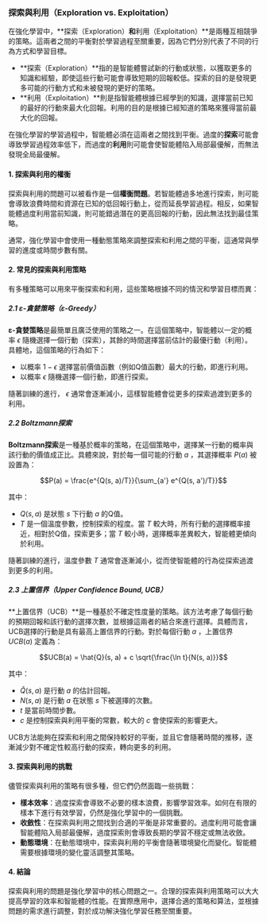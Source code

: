 ### 探索與利用（Exploration vs. Exploitation）

在強化學習中，**探索（Exploration）**和**利用（Exploitation）**是兩種互相競爭的策略。這兩者之間的平衡對於學習過程至關重要，因為它們分別代表了不同的行為方式和學習目標。

- **探索（Exploration）**指的是智能體嘗試新的行動或狀態，以獲取更多的知識和經驗，即使這些行動可能會導致短期的回報較低。探索的目的是發現更多可能的行動方式和未被發現的更好的策略。
- **利用（Exploitation）**則是指智能體根據已經學到的知識，選擇當前已知的最好的行動來最大化回報。利用的目的是根據已經知道的策略來獲得當前最大化的回報。

在強化學習的學習過程中，智能體必須在這兩者之間找到平衡。過度的**探索**可能會導致學習過程效率低下，而過度的**利用**則可能會使智能體陷入局部最優解，而無法發現全局最優解。

#### 1. 探索與利用的權衡

探索與利用的問題可以被看作是一個**權衡問題**。若智能體過多地進行探索，則可能會導致浪費時間和資源在已知的低回報行動上，從而延長學習過程。相反，如果智能體過度利用當前知識，則可能錯過潛在的更高回報的行動，因此無法找到最佳策略。

通常，強化學習中會使用一種動態策略來調整探索和利用之間的平衡，這通常與學習的進度或時間步數有關。

#### 2. 常見的探索與利用策略

有多種策略可以用來平衡探索和利用，這些策略根據不同的情況和學習目標而異：

##### 2.1 ε-貪婪策略（ε-Greedy）

**ε-貪婪策略**是最簡單且廣泛使用的策略之一。在這個策略中，智能體以一定的概率  $`\epsilon`$  隨機選擇一個行動（探索），其餘的時間選擇當前估計的最優行動（利用）。具體地，這個策略的行為如下：

- 以概率  $`1 - \epsilon`$  選擇當前價值函數（例如Q值函數）最大的行動，即進行利用。
- 以概率  $`\epsilon`$  隨機選擇一個行動，即進行探索。

隨著訓練的進行， $`\epsilon`$  通常會逐漸減小，這樣智能體會從更多的探索過渡到更多的利用。

##### 2.2 Boltzmann探索

**Boltzmann探索**是一種基於概率的策略，在這個策略中，選擇某一行動的概率與該行動的價值成正比。具體來說，對於每一個可能的行動  $`a`$ ，其選擇概率  $`P(a)`$  被設置為：

$$P(a) = \frac{e^{Q(s, a)/T}}{\sum_{a'} e^{Q(s, a')/T}}$$

其中：
-  $`Q(s, a)`$  是狀態  $`s`$  下行動  $`a`$  的Q值。
-  $`T`$  是一個溫度參數，控制探索的程度。當  $`T`$  較大時，所有行動的選擇概率接近，相對於Q值，探索更多；當  $`T`$  較小時，選擇概率差異較大，智能體更傾向於利用。

隨著訓練的進行，溫度參數  $`T`$  通常會逐漸減小，從而使智能體的行為從探索過渡到更多的利用。

##### 2.3 上置信界（Upper Confidence Bound, UCB）

**上置信界（UCB）**是一種基於不確定性度量的策略。該方法考慮了每個行動的預期回報和該行動的選擇次數，並根據這兩者的結合來進行選擇。具體而言，UCB選擇的行動是具有最高上置信界的行動。對於每個行動  $`a`$ ，上置信界  $`UCB(a)`$  定義為：

$$UCB(a) = \hat{Q}(s, a) + c \sqrt{\frac{\ln t}{N(s, a)}}$$

其中：
-  $`\hat{Q}(s, a)`$  是行動  $`a`$  的估計回報。
-  $`N(s, a)`$  是行動  $`a`$  在狀態  $`s`$  下被選擇的次數。
-  $`t`$  是當前時間步數。
-  $`c`$  是控制探索與利用平衡的常數，較大的  $`c`$  會使探索的影響更大。

UCB方法能夠在探索和利用之間保持較好的平衡，並且它會隨著時間的推移，逐漸減少對不確定性較高行動的探索，轉向更多的利用。

#### 3. 探索與利用的挑戰

儘管探索與利用的策略有很多種，但它們仍然面臨一些挑戰：

- **樣本效率**：過度探索會導致不必要的樣本浪費，影響學習效率。如何在有限的樣本下進行有效學習，仍然是強化學習中的一個挑戰。
- **收斂性**：在探索與利用之間找到合適的平衡是非常重要的。過度利用可能會讓智能體陷入局部最優解，過度探索則會導致長期的學習不穩定或無法收斂。
- **動態環境**：在動態環境中，探索與利用的平衡會隨著環境變化而變化。智能體需要根據環境的變化靈活調整其策略。

#### 4. 結論

探索與利用的問題是強化學習中的核心問題之一。合理的探索與利用策略可以大大提高學習的效率和智能體的性能。在實際應用中，選擇合適的策略和算法，並根據問題的需求進行調整，對於成功解決強化學習任務至關重要。